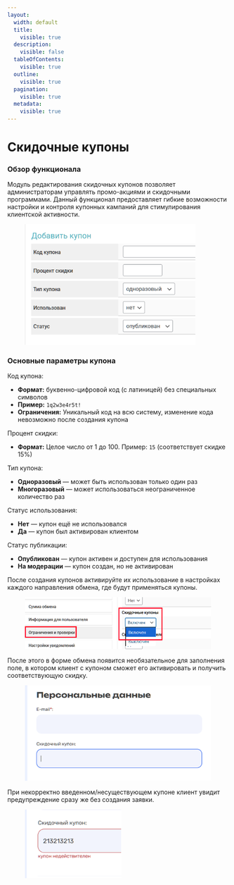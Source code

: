 ```yaml
---
layout:
  width: default
  title:
    visible: true
  description:
    visible: false
  tableOfContents:
    visible: true
  outline:
    visible: true
  pagination:
    visible: true
  metadata:
    visible: true
---
```


# Скидочные купоны

### Обзор функционала

Модуль редактирования скидочных купонов позволяет администраторам управлять промо-акциями и скидочными программами. Данный функционал предоставляет гибкие возможности настройки и контроля купонных кампаний для стимулирования клиентской активности.

<figure><img src="../../.gitbook/assets/image (2211).png" alt="" width="388"><figcaption></figcaption></figure>

### Основные параметры купона

Код купона:

* **Формат:** буквенно-цифровой код (с латиницей) без специальных символов
* **Пример:** `1q2w3e4r5t!`
* **Ограничения:** Уникальный код на всю систему, изменение кода невозможно после создания купона

Процент скидки:

* **Формат:** Целое число от 1 до 100. Пример: `15` (соответствует скидке 15%)

Тип купона:

* **Одноразовый** — может быть использован только один раз
* **Многоразовый** — может использоваться неограниченное количество раз

Статус использования:

* **Нет** — купон ещё не использовался
* **Да** — купон был активирован клиентом

Статус публикации:

* **Опубликован** — купон активен и доступен для использования
* **На модерации** — купон создан, но не активирован

После создания купонов активируйте их использование в настройках каждого направления обмена, где будут применяться купоны.

<figure><img src="../../.gitbook/assets/image (2208).png" alt="" width="551"><figcaption></figcaption></figure>

После этого в форме обмена появится необязательное для заполнения поле, в котором клиент с купоном сможет его активировать и получить соответствующую скидку.

<figure><img src="../../.gitbook/assets/image (1) (1) (1) (1) (1) (1) (1) (1) (1) (1) (1) (1) (1) (1) (1) (1).png" alt="" width="526"><figcaption></figcaption></figure>

При некорректно введенном/несуществующем купоне клиент увидит предупреждение сразу же без создания заявки.

<figure><img src="../../.gitbook/assets/image (2) (1) (1) (1) (1) (1) (1) (1) (1) (1) (1) (1) (1) (1).png" alt="" width="219"><figcaption></figcaption></figure>
